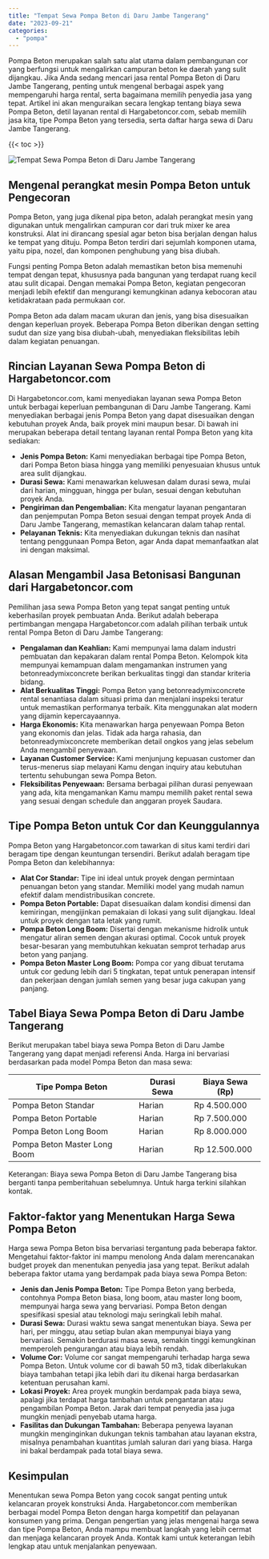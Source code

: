 ```yaml
---
title: "Tempat Sewa Pompa Beton di Daru Jambe Tangerang"
date: "2023-09-21"
categories: 
  - "pompa"
---
```




Pompa Beton merupakan salah satu alat utama dalam pembangunan cor yang berfungsi untuk mengalirkan campuran beton ke daerah yang sulit dijangkau. Jika Anda sedang mencari jasa rental Pompa Beton di Daru Jambe Tangerang, penting untuk mengenal berbagai aspek yang mempengaruhi harga rental, serta bagaimana memilih penyedia jasa yang tepat. Artikel ini akan menguraikan secara lengkap tentang biaya sewa Pompa Beton, detil layanan rental di Hargabetoncor.com, sebab memilih jasa kita, tipe Pompa Beton yang tersedia, serta daftar harga sewa di Daru Jambe Tangerang.

{{< toc >}}

![Tempat Sewa Pompa Beton di Daru Jambe Tangerang](https://hargareadymixid.github.io/pompa/concrete-pump%20(30).png)

## Mengenal perangkat mesin Pompa Beton untuk Pengecoran

Pompa Beton, yang juga dikenal pipa beton, adalah perangkat mesin yang digunakan untuk mengalirkan campuran cor dari truk mixer ke area konstruksi. Alat ini dirancang spesial agar beton bisa berjalan dengan halus ke tempat yang dituju. Pompa Beton terdiri dari sejumlah komponen utama, yaitu pipa, nozel, dan komponen penghubung yang bisa diubah.

Fungsi penting Pompa Beton adalah memastikan beton bisa memenuhi tempat dengan tepat, khususnya pada bangunan yang terdapat ruang kecil atau sulit dicapai. Dengan memakai Pompa Beton, kegiatan pengecoran menjadi lebih efektif dan mengurangi kemungkinan adanya kebocoran atau ketidakrataan pada permukaan cor.

Pompa Beton ada dalam macam ukuran dan jenis, yang bisa disesuaikan dengan keperluan proyek. Beberapa Pompa Beton diberikan dengan setting sudut dan size yang bisa diubah-ubah, menyediakan fleksibilitas lebih dalam kegiatan penuangan.

## Rincian Layanan Sewa Pompa Beton di Hargabetoncor.com

Di Hargabetoncor.com, kami menyediakan layanan sewa Pompa Beton untuk berbagai keperluan pembangunan di Daru Jambe Tangerang. Kami menyediakan berbagai jenis Pompa Beton yang dapat disesuaikan dengan kebutuhan proyek Anda, baik proyek mini maupun besar. Di bawah ini merupakan beberapa detail tentang layanan rental Pompa Beton yang kita sediakan:

- **Jenis Pompa Beton:** Kami menyediakan berbagai tipe Pompa Beton, dari Pompa Beton biasa hingga yang memiliki penyesuaian khusus untuk area sulit dijangkau.
- **Durasi Sewa:** Kami menawarkan keluwesan dalam durasi sewa, mulai dari harian, mingguan, hingga per bulan, sesuai dengan kebutuhan proyek Anda.
- **Pengiriman dan Pengembalian:** Kita mengatur layanan pengantaran dan penjemputan Pompa Beton sesuai dengan tempat proyek Anda di Daru Jambe Tangerang, memastikan kelancaran dalam tahap rental.
- **Pelayanan Teknis:** Kita menyediakan dukungan teknis dan nasihat tentang penggunaan Pompa Beton, agar Anda dapat memanfaatkan alat ini dengan maksimal.

## Alasan Mengambil Jasa Betonisasi Bangunan dari Hargabetoncor.com

Pemilihan jasa sewa Pompa Beton yang tepat sangat penting untuk keberhasilan proyek pembuatan Anda. Berikut adalah beberapa pertimbangan mengapa Hargabetoncor.com adalah pilihan terbaik untuk rental Pompa Beton di Daru Jambe Tangerang:

- **Pengalaman dan Keahlian:** Kami mempunyai lama dalam industri pembuatan dan kepakaran dalam rental Pompa Beton. Kelompok kita mempunyai kemampuan dalam mengamankan instrumen yang betonreadymixconcrete berikan berkualitas tinggi dan standar kriteria bidang.
- **Alat Berkualitas Tinggi:** Pompa Beton yang betonreadymixconcrete rental senantiasa dalam situasi prima dan menjalani inspeksi teratur untuk memastikan performanya terbaik. Kita menggunakan alat modern yang dijamin kepercayaannya.
- **Harga Ekonomis:** Kita menawarkan harga penyewaan Pompa Beton yang ekonomis dan jelas. Tidak ada harga rahasia, dan betonreadymixconcrete memberikan detail ongkos yang jelas sebelum Anda mengambil penyewaan.
- **Layanan Customer Service:** Kami menjunjung kepuasan customer dan terus-menerus siap melayani Kamu dengan inquiry atau kebutuhan tertentu sehubungan sewa Pompa Beton.
- **Fleksibilitas Penyewaan:** Bersama berbagai pilihan durasi penyewaan yang ada, kita mengamankan Kamu mampu memilih paket rental sewa yang sesuai dengan schedule dan anggaran proyek Saudara.

## Tipe Pompa Beton untuk Cor dan Keunggulannya

Pompa Beton yang Hargabetoncor.com tawarkan di situs kami terdiri dari beragam tipe dengan keuntungan tersendiri. Berikut adalah beragam tipe Pompa Beton dan kelebihannya:

- **Alat Cor Standar:** Tipe ini ideal untuk proyek dengan permintaan penuangan beton yang standar. Memiliki model yang mudah namun efektif dalam mendistribusikan concrete.
- **Pompa Beton Portable:** Dapat disesuaikan dalam kondisi dimensi dan kemiringan, mengijinkan pemakaian di lokasi yang sulit dijangkau. Ideal untuk proyek dengan tata letak yang rumit.
- **Pompa Beton Long Boom:** Disertai dengan mekanisme hidrolik untuk mengatur aliran semen dengan akurasi optimal. Cocok untuk proyek besar-besaran yang membutuhkan kekuatan semprot terhadap arus beton yang panjang.
- **Pompa Beton Master Long Boom:** Pompa cor yang dibuat terutama untuk cor gedung lebih dari 5 tingkatan, tepat untuk penerapan intensif dan pekerjaan dengan jumlah semen yang besar juga cakupan yang panjang.

## Tabel Biaya Sewa Pompa Beton di Daru Jambe Tangerang

Berikut merupakan tabel biaya sewa Pompa Beton di Daru Jambe Tangerang yang dapat menjadi referensi Anda. Harga ini bervariasi berdasarkan pada model Pompa Beton dan masa sewa:

| Tipe Pompa Beton | Durasi Sewa | Biaya Sewa (Rp) |
| --- | --- | --- |
| Pompa Beton Standar | Harian | Rp 4.500.000 |
| Pompa Beton Portable | Harian | Rp 7.500.000 |
| Pompa Beton Long Boom | Harian | Rp 8.000.000 |
| Pompa Beton Master Long Boom | Harian | Rp 12.500.000 |

Keterangan: Biaya sewa Pompa Beton di Daru Jambe Tangerang bisa berganti tanpa pemberitahuan sebelumnya. Untuk harga terkini silahkan kontak.

## Faktor-faktor yang Menentukan Harga Sewa Pompa Beton

Harga sewa Pompa Beton bisa bervariasi tergantung pada beberapa faktor. Mengetahui faktor-faktor ini mampu menolong Anda dalam merencanakan budget proyek dan menentukan penyedia jasa yang tepat. Berikut adalah beberapa faktor utama yang berdampak pada biaya sewa Pompa Beton:

- **Jenis dan Jenis Pompa Beton:** Tipe Pompa Beton yang berbeda, contohnya Pompa Beton biasa, long boom, atau master long boom, mempunyai harga sewa yang bervariasi. Pompa Beton dengan spesifikasi spesial atau teknologi maju seringkali lebih mahal.
- **Durasi Sewa:** Durasi waktu sewa sangat menentukan biaya. Sewa per hari, per minggu, atau setiap bulan akan mempunyai biaya yang bervariasi. Semakin berdurasi masa sewa, semakin tinggi kemungkinan memperoleh pengurangan atau biaya lebih rendah.
- **Volume Cor:** Volume cor sangat mempengaruhi terhadap harga sewa Pompa Beton. Untuk volume cor di bawah 50 m3, tidak diberlakukan biaya tambahan tetapi jika lebih dari itu dikenai harga berdasarkan ketentuan perusahan kami.
- **Lokasi Proyek:** Area proyek mungkin berdampak pada biaya sewa, apalagi jika terdapat harga tambahan untuk pengantaran atau pengambilan Pompa Beton. Jarak dari tempat penyedia jasa juga mungkin menjadi penyebab utama harga.
- **Fasilitas dan Dukungan Tambahan:** Beberapa penyewa layanan mungkin menginginkan dukungan teknis tambahan atau layanan ekstra, misalnya penambahan kuantitas jumlah saluran dari yang biasa. Harga ini bakal berdampak pada total biaya sewa.

## Kesimpulan

Menentukan sewa Pompa Beton yang cocok sangat penting untuk kelancaran proyek konstruksi Anda. Hargabetoncor.com memberikan berbagai model Pompa Beton dengan harga kompetitif dan pelayanan konsumen yang prima. Dengan pengertian yang jelas mengenai harga sewa dan tipe Pompa Beton, Anda mampu membuat langkah yang lebih cermat dan menjaga kelancaran proyek Anda. Kontak kami untuk keterangan lebih lengkap atau untuk menjalankan penyewaan.
